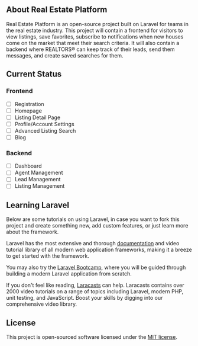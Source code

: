 ## About Real Estate Platform

Real Estate Platform is an open-source project built on Laravel for teams in the real estate industry. This project will contain a frontend for visitors to view listings, save favorites, subscribe to notifications when new houses come on the market that meet their search criteria. It will also contain a backend where REALTORS® can keep track of their leads, send them messages, and create saved searches for them.

## Current Status

### Frontend
- [ ] Registration
- [ ] Homepage
- [ ] Listing Detail Page
- [ ] Profile/Account Settings
- [ ] Advanced Listing Search
- [ ] Blog

### Backend
- [ ] Dashboard
- [ ] Agent Management
- [ ] Lead Management
- [ ] Listing Management

## Learning Laravel

Below are some tutorials on using Laravel, in case you want to fork this project and create something new, add custom features, or just learn more about the framework.

Laravel has the most extensive and thorough [documentation](https://laravel.com/docs) and video tutorial library of all modern web application frameworks, making it a breeze to get started with the framework.

You may also try the [Laravel Bootcamp](https://bootcamp.laravel.com), where you will be guided through building a modern Laravel application from scratch.

If you don't feel like reading, [Laracasts](https://laracasts.com) can help. Laracasts contains over 2000 video tutorials on a range of topics including Laravel, modern PHP, unit testing, and JavaScript. Boost your skills by digging into our comprehensive video library.

## License

This project is open-sourced software licensed under the [MIT license](https://opensource.org/licenses/MIT).
